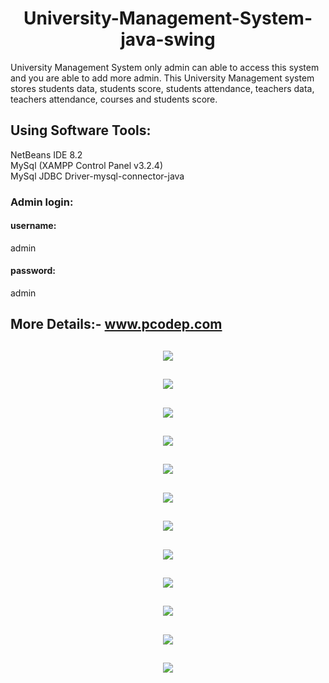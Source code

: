 <h1 align="center" color="red";>University-Management-System-java-swing</h1>
University Management System only admin can able to access this system and you are able to add more admin. This University Management system stores students data, students score, students attendance, teachers data, teachers attendance, courses and students score. 

<h2>Using Software Tools:</h2>

NetBeans IDE 8.2</br>
MySql (XAMPP Control Panel v3.2.4)</br>
MySql JDBC Driver-mysql-connector-java</br>
  
<h3>Admin login: </h3>
<h4>username:</h4> admin
<h4>password:</h4> admin 
<h2>More Details:- 
<a href="https://www.pcodep.com/">www.pcodep.com</a></h2>
 <h2 align="center">
   <img src="Photos/login.png"/>
</h2>

 <h2 align="center">
   <img src="Photos/dashboard.png"/>
</h2>

 <h2 align="center">
   <img src="Photos/addStudent.png"/>
</h2>

 <h2 align="center">
   <img src="Photos/manage.StudentsPNG.png"/>
</h2>

 <h2 align="center">
   <img src="Photos/addScore.png"/>
</h2>

<h2 align="center">
   <img src="Photos/ManageScore.png"/>
</h2>

 <h2 align="center">
   <img src="Photos/showAllStuAtten.png"/>
</h2>

 <h2 align="center">
   <img src="Photos/stu_atten.png"/>
</h2>

 <h2 align="center">
   <img src="Photos/addTeac.png"/>
</h2>
 <h2 align="center">
   <img src="Photos/manageTeac.png"/>
</h2>
 <h2 align="center">
   <img src="Photos/TeacAtten.png"/>
</h2>
 <h2 align="center">
   <img src="Photos/addNewAdmin.png"/>
</h2>
